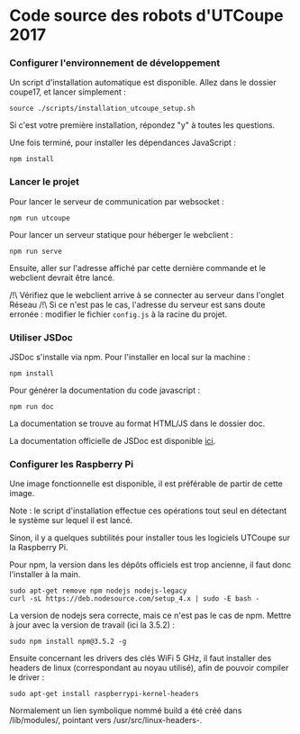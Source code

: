  Code source des robots d'UTCoupe 2017
=======

### Configurer l'environnement de développement

Un script d'installation automatique est disponible. Allez dans le dossier coupe17, et lancer simplement :
```
source ./scripts/installation_utcoupe_setup.sh
```

Si c'est votre première installation, répondez "y" à toutes les questions.

Une fois terminé, pour installer les dépendances JavaScript :
```
npm install
```

### Lancer le projet

Pour lancer le serveur de communication par websocket :
```
npm run utcoupe
```

Pour lancer un serveur statique pour héberger le webclient :
```
npm run serve
```

Ensuite, aller sur l'adresse affiché par cette dernière commande et le webclient devrait être lancé.

/!\ Vérifiez que le webclient arrive à se connecter au serveur dans l'onglet Réseau /!\ Si ce n'est pas le cas, l'adresse du serveur est sans doute erronée : modifier le fichier `config.js` à la racine du projet.

### Utiliser JSDoc

JSDoc s'installe via npm.
Pour l'installer en local sur la machine :
```
npm install
```

Pour générer la documentation du code javascript :
```
npm run doc
```

La documentation se trouve au format HTML/JS dans le dossier doc.

La documentation officielle de JSDoc est disponible [ici](http://usejsdoc.org).

### Configurer les Raspberry Pi

Une image fonctionnelle est disponible, il est préférable de partir de cette image.

Note : le script d'installation effectue ces opérations tout seul en détectant le système sur lequel il est lancé.

Sinon, il y a quelques subtilités pour installer tous les logiciels UTCoupe sur la Raspberry Pi.

Pour npm, la version dans les dépôts officiels est trop ancienne, il faut donc l'installer à la main.
```
sudo apt-get remove npm nodejs nodejs-legacy
curl -sL https://deb.nodesource.com/setup_4.x | sudo -E bash -
```

La version de nodejs sera correcte, mais ce n'est pas le cas de npm. Mettre à jour avec la version de travail (ici la 3.5.2) :
```
sudo npm install npm@3.5.2 -g
```

Ensuite concernant les drivers des clés WiFi 5 GHz, il faut installer des headers de linux (correspondant au noyau utilisé), afin de pouvoir compiler le driver :
```
sudo apt-get install raspberrypi-kernel-headers
```

Normalement un lien symbolique nommé build a été créé dans /lib/modules/<kernel-version>, pointant vers /usr/src/linux-headers-<kernel-version>.

